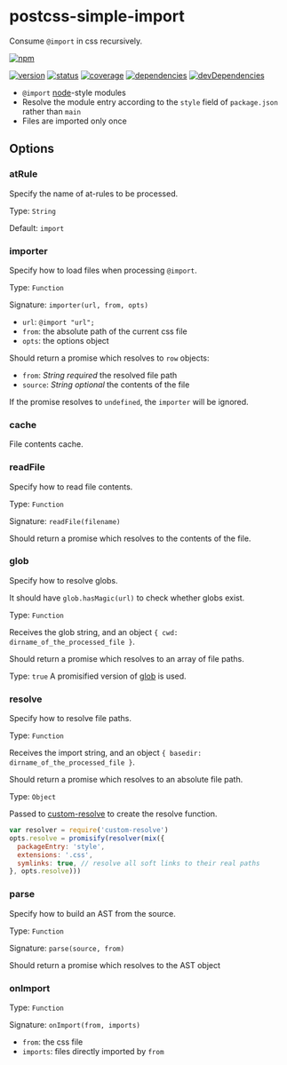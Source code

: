 # postcss-simple-import
Consume `@import` in css recursively.

[![npm](https://nodei.co/npm/postcss-simple-import.png?downloads=true)](https://www.npmjs.org/package/postcss-simple-import)

[![version](https://img.shields.io/npm/v/postcss-simple-import.svg)](https://www.npmjs.org/package/postcss-simple-import)
[![status](https://travis-ci.org/zoubin/postcss-simple-import.svg?branch=master)](https://travis-ci.org/zoubin/postcss-simple-import)
[![coverage](https://img.shields.io/coveralls/zoubin/postcss-simple-import.svg)](https://coveralls.io/github/zoubin/postcss-simple-import)
[![dependencies](https://david-dm.org/zoubin/postcss-simple-import.svg)](https://david-dm.org/zoubin/postcss-simple-import)
[![devDependencies](https://david-dm.org/zoubin/postcss-simple-import/dev-status.svg)](https://david-dm.org/zoubin/postcss-simple-import#info=devDependencies)

* `@import` [node](https://nodejs.org/api/modules.html#modules_all_together)-style modules
* Resolve the module entry according to the `style` field of `package.json` rather than `main`
* Files are imported only once

## Options

### atRule
Specify the name of at-rules to be processed.

Type: `String`

Default: `import`

### importer
Specify how to load files when processing `@import`.

Type: `Function`

Signature: `importer(url, from, opts)`

* `url`: `@import "url";`
* `from`: the absolute path of the current css file
* `opts`: the options object

Should return a promise which resolves to `row` objects:
* `from`: *String* *required* the resolved file path
* `source`: *String* *optional* the contents of the file

If the promise resolves to `undefined`,
the `importer` will be ignored.

### cache
File contents cache.

### readFile
Specify how to read file contents.

Type: `Function`

Signature: `readFile(filename)`

Should return a promise which resolves to the contents of the file.

### glob
Specify how to resolve globs.

It should have `glob.hasMagic(url)` to check whether globs exist.

Type: `Function`

Receives the glob string, and an object `{ cwd: dirname_of_the_processed_file }`.

Should return a promise which resolves to an array of file paths.

Type: `true`
A promisified version of [glob](https://github.com/isaacs/node-glob) is used.

### resolve
Specify how to resolve file paths.

Type: `Function`

Receives the import string, and an object `{ basedir: dirname_of_the_processed_file }`.

Should return a promise which resolves to an absolute file path.

Type: `Object`

Passed to [custom-resolve](https://github.com/zoubin/custom-resolve) to create the resolve function.

```javascript
var resolver = require('custom-resolve')
opts.resolve = promisify(resolver(mix({
  packageEntry: 'style',
  extensions: '.css',
  symlinks: true, // resolve all soft links to their real paths
}, opts.resolve)))

```

### parse
Specify how to build an AST from the source.

Type: `Function`

Signature: `parse(source, from)`

Should return a promise which resolves to the AST object

### onImport
Type: `Function`

Signature: `onImport(from, imports)`

* `from`: the css file
* `imports`: files directly imported by `from`


